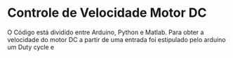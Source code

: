 # Controle de Velocidade Motor DC
 O Código está dividido entre Arduino, Python e Matlab.
 Para obter a velocidade do motor DC a partir de uma entrada foi estipulado pelo arduino um Duty cycle e 
